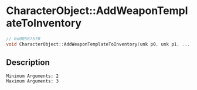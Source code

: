 # CharacterObject::AddWeaponTemplateToInventory
```c
// 0x00587570
void CharacterObject::AddWeaponTemplateToInventory(unk p0, unk p1, ...)
```
## Description
```
Minimum Arguments: 2
Maximum Arguments: 3
```
